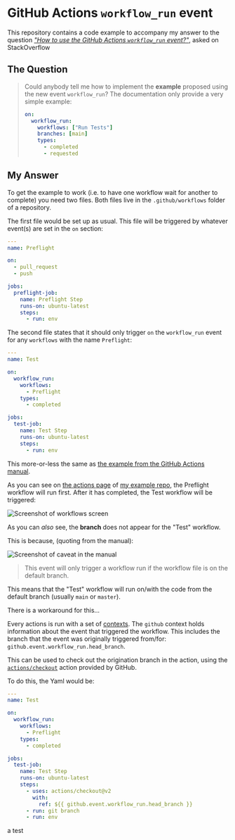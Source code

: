# GitHub Actions `workflow_run` event

This repository contains a code example to accompany my answer to the question [_"How to use the GitHub Actions `workflow_run`  event?"_](https://stackoverflow.com/questions/63343937/how-to-use-the-new-event-workflow-run-of-gtihub-action-added-recently/), asked on StackOverflow

## The Question

> Could anybody tell me how to implement the **example** proposed using the new event `workflow_run`? The documentation only provide a very simple example:
> 
> ```yaml
> on:
>   workflow_run:
>     workflows: ["Run Tests"]
>     branches: [main]
>     types: 
>       - completed
>       - requested
> ```

## My Answer

To get the example to work (i.e. to have one workflow wait for another to complete) you need two files. Both files live in the `.github/workflows` folder of a repository.

The first file would be set up as usual. This file will be triggered by whatever event(s) are set in the `on` section:

```yml
---
name: Preflight

on:
  - pull_request
  - push

jobs:
  preflight-job:
    name: Preflight Step
    runs-on: ubuntu-latest
    steps:
      - run: env
```

The second file states that it should only trigger `on` the `workflow_run` event for any `workflows` with the name `Preflight`:

```yml
---
name: Test

on:
  workflow_run:
    workflows:
      - Preflight
    types:
      - completed

jobs:
  test-job:
    name: Test Step
    runs-on: ubuntu-latest
    steps:
      - run: env
```

This more-or-less the same as [the example from the GitHub Actions manual][github-docs-workflow_run].

As you can see on [the actions page][potherca-example-repo-actions]
of [my example repo][potherca-example-repo], the Preflight workflow will run first. After it has completed, the Test workflow will be triggered:

![Screenshot of workflows screen][screenshot-1]

As you can _also_ see, the **branch** does not appear for the "Test" workflow.

This is because, (quoting from the manual):

![Screenshot of caveat in the manual][screenshot-2]

> This event will only trigger a workflow run if the workflow file is on the default branch.

This means that the "Test" workflow will run on/with the code from the default branch (usually `main` or `master`).

There is a workaround for this...

Every actions is run with a set of [contexts][github-docs-contexts]. The `github` context holds information about the event that triggered the workflow. This includes the branch that the event was originally triggered from/for: `github.event.workflow_run.head_branch`.

This can be used to check out the origination branch in the action, using the [`actions/checkout`][github-checkout-action] action provided by GitHub.

To do this, the Yaml would be:

```yml
---
name: Test

on:
  workflow_run:
    workflows:
      - Preflight
    types:
      - completed

jobs:
  test-job:
    name: Test Step
    runs-on: ubuntu-latest
    steps:
      - uses: actions/checkout@v2
        with:
          ref: ${{ github.event.workflow_run.head_branch }}
      - run: git branch
      - run: env
```
[github-checkout-action]: https://github.com/actions/checkout
[github-docs-contexts]: https://docs.github.com/en/free-pro-team@latest/actions/reference/context-and-expression-syntax-for-github-actions
[github-docs-workflow_run]: https://docs.github.com/en/free-pro-team@latest/actions/reference/events-that-trigger-workflows#workflow_run
[potherca-example-repo-actions]: https://github.com/potherca-blog/github-actions-workflow_run-event/actions
[potherca-example-repo]: https://github.com/potherca-blog/github-actions-workflow_run-event
[screenshot-1]: https://i.stack.imgur.com/14Bbn.png
[screenshot-2]: https://i.stack.imgur.com/RpEBC.png

a test
